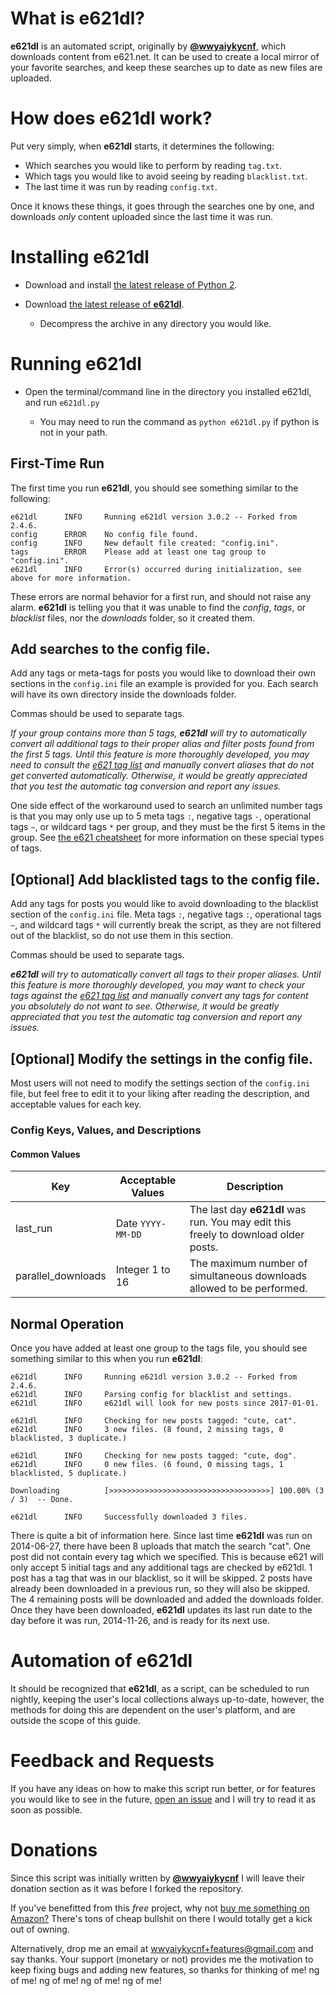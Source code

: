 # What is **e621dl**?

**e621dl** is an automated script, originally by [**@wwyaiykycnf**](https://github.com/wwyaiykycnf), which downloads content from e621.net. It can be used to create a local mirror of your favorite searches, and keep these searches up to date as new files are uploaded.

# How does **e621dl** work?

Put very simply, when **e621dl** starts, it determines the following:

- Which searches you would like to perform by reading `tag.txt`.
- Which tags you would like to avoid seeing by reading `blacklist.txt`.
- The last time it was run by reading `config.txt`.

Once it knows these things, it goes through the searches one by one, and downloads _only_ content uploaded since the last time it was run.

# Installing **e621dl**

- Download and install [the latest release of Python 2](https://www.python.org/downloads/).
- Download [the latest release of **e621dl**](https://github.com/wulfre/e621dl/releases/latest).

  - Decompress the archive in any directory you would like.

# Running **e621dl**

- Open the terminal/command line in the directory you installed e621dl, and run `e621dl.py`

  - You may need to run the command as `python e621dl.py` if python is not in your path.

## First-Time Run

The first time you run **e621dl**, you should see something similar to the following:

```
e621dl      INFO     Running e621dl version 3.0.2 -- Forked from 2.4.6.
config      ERROR    No config file found.
config      INFO     New default file created: "config.ini".
tags        ERROR    Please add at least one tag group to "config.ini".
e621dl      INFO     Error(s) occurred during initialization, see above for more information.
```

These errors are normal behavior for a first run, and should not raise any alarm. **e621dl** is telling you that it was unable to find the _config_, _tags_, or _blacklist_ files, nor the _downloads_ folder, so it created them.

## Add searches to the config file.

Add any tags or meta-tags for posts you would like to download their own sections in the `config.ini` file an example is provided for you. Each search will have its own directory inside the downloads folder.

Commas should be used to separate tags.

_If your group contains more than 5 tags, **e621dl** will try to automatically convert all additional tags to their proper alias and filter posts found from the first 5 tags. Until this feature is more thoroughly developed, you may need to consult the [e621 tag list](https://e621.net/tag_alias/) and manually convert aliases that do not get converted automatically. Otherwise, it would be greatly appreciated that you test the automatic tag conversion and report any issues._

One side effect of the workaround used to search an unlimited number tags is that you may only use up to 5 meta tags `:`, negative tags `-`, operational tags `~`, or wildcard tags `*` per group, and they must be the first 5 items in the group. See [the e621 cheatsheet](https://e621.net/help/show/cheatsheet) for more information on these special types of tags.

## [Optional] Add blacklisted tags to the config file.

Add any tags for posts you would like to avoid downloading to the blacklist section of the `config.ini` file. Meta tags `:`, negative tags `:`, operational tags `~`, and wildcard tags `*` will currently break the script, as they are not filtered out of the blacklist, so do not use them in this section.

Commas should be used to separate tags.

_**e621dl** will try to automatically convert all tags to their proper aliases. Until this feature is more thoroughly developed, you may want to check your tags against the [e621 tag list](https://e621.net/tag_alias/) and manually convert any tags for content you absolutely do not want to see. Otherwise, it would be greatly appreciated that you test the automatic tag conversion and report any issues._

## [Optional] Modify the settings in the config file.

Most users will not need to modify the settings section of the `config.ini` file, but feel free to edit it to your liking after reading the description, and acceptable values for each key.

### Config Keys, Values, and Descriptions

#### Common Values

Key                   | Acceptable Values | Description
--------------------- |  -----------------| ----------------------------------------------------------------------------------
last_run              |Date `YYYY-MM-DD` | The last day **e621dl** was run. You may edit this freely to download older posts.
parallel_downloads | Integer 1 to 16      | The maximum number of simultaneous downloads allowed to be performed.

## Normal Operation

Once you have added at least one group to the tags file, you should see something similar to this when you run **e621dl**:

```
e621dl      INFO     Running e621dl version 3.0.2 -- Forked from 2.4.6.
e621dl      INFO     Parsing config for blacklist and settings.
e621dl      INFO     e621dl will look for new posts since 2017-01-01.

e621dl      INFO     Checking for new posts tagged: "cute, cat".
e621dl      INFO     3 new files. (8 found, 2 missing tags, 0 blacklisted, 3 duplicate.)

e621dl      INFO     Checking for new posts tagged: "cute, dog".
e621dl      INFO     0 new files. (6 found, 0 missing tags, 1 blacklisted, 5 duplicate.)

Downloading          [>>>>>>>>>>>>>>>>>>>>>>>>>>>>>>>>>>>>] 100.00% (3 / 3)  -- Done.

e621dl      INFO     Successfully downloaded 3 files.
```

There is quite a bit of information here. Since last time **e621dl** was run on 2014-06-27, there have been 8 uploads that match the search "cat". One post did not contain every tag which we specified. This is because e621 will only accept 5 initial tags and any additional tags are checked by e621dl. 1 post has a tag that was in our blacklist, so it will be skipped. 2 posts have already been downloaded in a previous run, so they will also be skipped. The 4 remaining posts will be downloaded and added the downloads folder. Once they have been downloaded, **e621dl** updates its last run date to the day before it was run, 2014-11-26, and is ready for its next use.

# Automation of **e621dl**

It should be recognized that **e621dl**, as a script, can be scheduled to run nightly, keeping the user's local collections always up-to-date, however, the methods for doing this are dependent on the user's platform, and are outside the scope of this guide.

# Feedback and Requests

If you have any ideas on how to make this script run better, or for features you would like to see in the future, [open an issue](https://github.com/Wulfre/e621dl/issues) and I will try to read it as soon as possible.

# Donations

Since this script was initially written by [**@wwyaiykycnf**](https://github.com/wwyaiykycnf) I will leave their donation section as it was before I forked the repository.

If you've benefitted from this _free_ project, why not [buy me something on Amazon?](http://amzn.com/w/20RZIUHXLO6R4) There's tons of cheap bullshit on there I would totally get a kick out of owning.

Alternatively, drop me an email at wwyaiykycnf+features@gmail.com and say thanks. Your support (monetary or not) provides me the motivation to keep fixing bugs and adding new features, so thanks for thinking of me! ng of me! ng of me! ng of me! ng of me!
